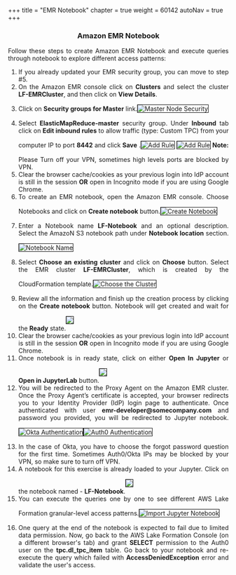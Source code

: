 +++
title = "EMR Notebook"
chapter = true
weight = 60142
autoNav = true
+++

<center><h3>Amazon EMR Notebook</h3></center>

<div style="text-align: justify">
    Follow these steps to create Amazon EMR Notebook and execute queries through notebook to explore different access patterns:
    <ol>
      <li>If you already updated your EMR security group, you can move to step #5.</li>
        <li>On the Amazon EMR console click on <b>Clusters</b> and select the cluster <b>LF-EMRCluster</b>, and then click on <b>View Details</b>.</li>
        <li>Click on <b>Security groups for Master</b> link.<img src="/images/masternode-securith-group.png" title="Master Node Security" style="margin:15px 0px; border:1px solid black"/></li>
        <li>Select <b>ElasticMapReduce-master</b> security group. Under <b>Inbound</b> tab click on <b>Edit inbound rules</b> to allow traffic (type: Custom TPC) from your computer IP to port <b>8442</b> and click <b>Save</b> .<img src="/images/1mastersecuritygroup8442.png" title="Add Rule" style="margin:15px 0px; border:1px solid black"/>
            <img src="/images/2mastersecuritygroup8442.png" title="Add Rule" style="margin:15px 0px; border:1px solid black"/>
            <b>Note:</b> Please Turn off your VPN, sometimes high levels ports are blocked by VPN.</li>
        <li>Clear the browser cache/cookies as your previous login into IdP account is still in the session <b>OR</b> open in Incognito mode if you are using Google Chrome.</li>
      <li>To create an EMR notebook, open the Amazon EMR console. Choose Notebooks and click on <b>Create notebook</b> button.<img src="/images/1create-emr-notebook.png" title="Create Notebook" style="margin:15px 0px; border:1px solid black"/></li>
      <li>Enter a Notebook name <b>LF-Notebook</b> and an optional description. Select the AmazoN S3 notebook path under <b>Notebook location</b> section.<img src="/images/3create-notebook.png" title="Notebook Name" style="margin:15px 0px; border:1px solid black"/></li>
        <li>Select <b>Choose an existing cluster</b> and click on <b>Choose</b> button. Select the EMR cluster <b>LF-EMRCluster</b>, which is created by the CloudFormation template.<img src="/images/2choose-emr-cluster.png" title="Choose the Cluster" style="margin:15px 0px; border:1px solid black"/></li>
        <li>Review all the information and finish up the creation process by clicking on the <b>Create notebook</b> button. Notebook will get created and wait for the <b>Ready</b> state.<img src="/images/4notebook-in-readystatus.png" style="margin:15px 0px; border:1px solid black"/></li>
        <li>Clear the browser cache/cookies as your previous login into IdP account is still in the session <b>OR</b> open in Incognito mode if you are using Google Chrome.</li>
        <li>Once notebook is in ready state, click on either <b>Open In Jupyter</b> or <b>Open in JupyterLab</b> button.<img src="/images/notebookjup1.png" style="margin:15px 0px; border:1px solid black"/></li>
        <li>You will be redirected to the Proxy Agent on the Amazon EMR cluster. Once the Proxy Agent’s certificate is accepted, your browser redirects you to your Identity Provider (IdP) login page to authenticate. Once authenticated with user <b>emr-developer@somecompany.com</b> and password you provided, you will be redirected to Jupyter notebook.<img src="/images/okta-login.png" title="Okta Authentication" style="margin:15px 0px; border:1px solid black"/><img src="/images/auth0-authenticate.png" title="Auth0 Authentication" style="margin:15px 0px; border:1px solid black"/></li>
        <li>In the case of Okta, you have to choose the forgot password question for the first time. Sometimes Auth0/Okta IPs may be blocked by your VPN, so make sure to turn off VPN.</li>
       <li>A notebook for this exercise is already loaded to your Jupyter. Click on the notebook named -  <b>LF-Notebook</b>.<img src="/images/notebookjup2.png" style="margin:15px 0px; border:1px solid black"/> </li>
        <li>You can execute the queries one by one to see different AWS Lake Formation granular-level access patterns.<img src="/images/lf-emr-jupyterlab.png" title="Import Jupyter Notebook" style="margin:15px 0px; border:1px solid black"/></li>
        <li>One query at the end of the notebook is expected to fail due to limited data permission. Now, go back to the AWS Lake Formation Console (on a different browser's tab) and grant <b>SELECT</b> permission to the Auth0 user on the <b>tpc.dl_tpc_item</b> table. Go back to your notebook and re-execute the query which failed with <b>AccessDeniedException</b> error and validate the user's access.</li>
    </ol>
</div>

